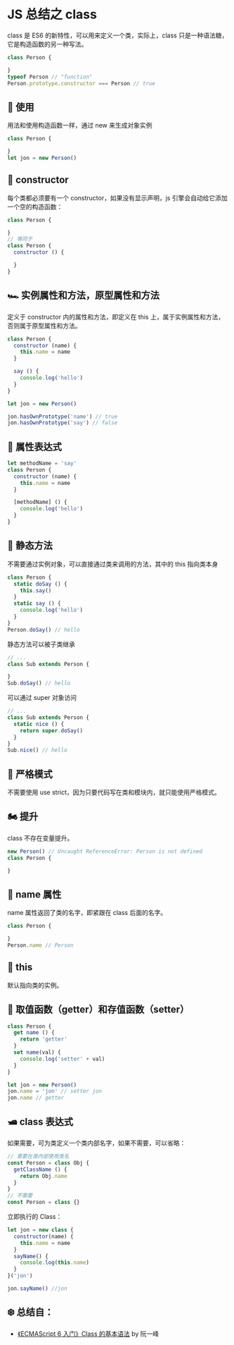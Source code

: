 # JS 总结之 class

class 是 ES6 的新特性，可以用来定义一个类，实际上，class 只是一种语法糖，它是构造函数的另一种写法。

```JavaScript
class Person {

}
typeof Person // "function"
Person.prototype.constructor === Person // true
```

## 🚗 使用

用法和使用构造函数一样，通过 new 来生成对象实例

```JavaScript
class Person {

}
let jon = new Person()
```

## 🚌 constructor

每个类都必须要有一个 constructor，如果没有显示声明，js 引擎会自动给它添加一个空的构造函数：

```JavaScript
class Person {

}
// 等同于
class Person {
  constructor () {

  }
}
```

## 🏎 实例属性和方法，原型属性和方法

定义于 constructor 内的属性和方法，即定义在 this 上，属于实例属性和方法，否则属于原型属性和方法。

```JavaScript
class Person {
  constructor (name) {
    this.name = name
  }

  say () {
    console.log('hello')
  }
}

let jon = new Person()

jon.hasOwnPrototype('name') // true
jon.hasOwnPrototype('say') // false
```

## 🚓 属性表达式

```JavaScript
let methodName = 'say'
class Person {
  constructor (name) {
    this.name = name
  }

  [methodName] () {
    console.log('hello')
  }
}
```

## 🚚 静态方法

不需要通过实例对象，可以直接通过类来调用的方法，其中的 this 指向类本身

```JavaScript
class Person {
  static doSay () {
    this.say()
  }
  static say () {
    console.log('hello')
  }
}
Person.doSay() // hello
```

静态方法可以被子类继承

```JavaScript
// ...
class Sub extends Person {

}
Sub.doSay() // hello
```

可以通过 super 对象访问

```JavaScript
// ...
class Sub extends Person {
  static nice () {
    return super.doSay()
  }
}
Sub.nice() // hello
```

## 🚜 严格模式

不需要使用 use strict，因为只要代码写在类和模块内，就只能使用严格模式。

## 🏍 提升

class 不存在变量提升。

```JavaScript
new Person() // Uncaught ReferenceError: Person is not defined
class Person {

}
```

## 🚄 name 属性

name 属性返回了类的名字，即紧跟在 class 后面的名字。

```JavaScript
class Person {

}
Person.name // Person
```

## 🚈 this

默认指向类的实例。

## 🚂 取值函数（getter）和存值函数（setter）

```JavaScript
class Person {
  get name () {
    return 'getter'
  }
  set name(val) {
    console.log('setter' + val)
  }
}

let jon = new Person()
jon.name = 'jon' // setter jon
jon.name // getter
```

## 🛥 class 表达式

如果需要，可为类定义一个类内部名字，如果不需要，可以省略：

```JavaScript
// 需要在类内部使用类名
const Person = class Obj {
  getClassName () {
    return Obj.name
  }
}
// 不需要
const Person = class {}
```

立即执行的 Class：

```JavaScript
let jon = new class {
  constructor(name) {
    this.name = name
  }
  sayName() {
    console.log(this.name)
  }
}('jon')

jon.sayName() //jon
```

## ❄️ 总结自：

- [《ECMAScript 6 入门》Class 的基本语法](http://es6.ruanyifeng.com/#docs/class) by 阮一峰
